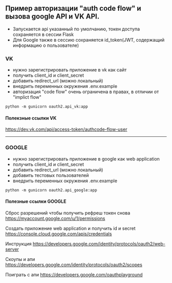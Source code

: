 ## Пример авторизации "auth code flow" и вызова google API и VK API.
- Запускается api указанный по умолчанию, токен доступа сохраняется в сессии Flask
- Для Google также в сессию сохраняется id_token(JWT, содержащий информацию о пользователе)
### VK
- нужно зарегистрировать приложение в vk как сайт
- получить client_id и client_secret
- добавить redirect_url (можно локальный)
- внедрить переменных окружения .env.example
- авторизация "code flow" очень ограничена в правах, в отличии от "implict flow"
```
python -m gunicorn oauth2.api_vk:app
```
#### Полекзные ссылки VK
https://dev.vk.com/api/access-token/authcode-flow-user
***
### GOOGLE
- нужно зарегистрировать приложение в google как web application
- получить client_id и client_secret
- добавить redirect_url (можно локальный)
- добавить тестовых пользователей
- внедрить переменных окружения .env.example
```
python -m gunicorn oauth2.api_google:app
```

#### Полезные ссылки GOOGLE
Сброс разрешений чтобы получить рефреш токен снова
https://myaccount.google.com/u/1/permissions

Создать приложение web application и получить id и secret
https://console.cloud.google.com/apis/credentials

Инструкция
https://developers.google.com/identity/protocols/oauth2/web-server

Скоупы и апи
https://developers.google.com/identity/protocols/oauth2/scopes

Поиграть с апи
https://developers.google.com/oauthplayground
